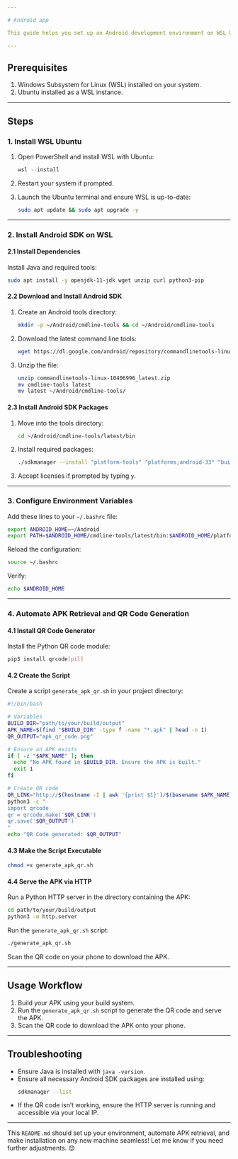 ```yaml
---

# Android app

This guide helps you set up an Android development environment on WSL Ubuntu from scratch. It also includes a script to automatically generate a QR code for downloading APKs.

---
```


## Prerequisites

1. Windows Subsystem for Linux (WSL) installed on your system.
2. Ubuntu installed as a WSL instance.

---

## Steps

### **1. Install WSL Ubuntu**
1. Open PowerShell and install WSL with Ubuntu:
   ```powershell
   wsl --install
   ```
2. Restart your system if prompted.

3. Launch the Ubuntu terminal and ensure WSL is up-to-date:
   ```bash
   sudo apt update && sudo apt upgrade -y
   ```

---

### **2. Install Android SDK on WSL**

#### **2.1 Install Dependencies**
Install Java and required tools:
```bash
sudo apt install -y openjdk-11-jdk wget unzip curl python3-pip
```

#### **2.2 Download and Install Android SDK**
1. Create an Android tools directory:
   ```bash
   mkdir -p ~/Android/cmdline-tools && cd ~/Android/cmdline-tools
   ```

2. Download the latest command line tools:
   ```bash
   wget https://dl.google.com/android/repository/commandlinetools-linux-10406996_latest.zip
   ```

3. Unzip the file:
   ```bash
   unzip commandlinetools-linux-10406996_latest.zip
   mv cmdline-tools latest
   mv latest ~/Android/cmdline-tools/
   ```

#### **2.3 Install Android SDK Packages**
1. Move into the tools directory:
   ```bash
   cd ~/Android/cmdline-tools/latest/bin
   ```

2. Install required packages:
   ```bash
   ./sdkmanager --install "platform-tools" "platforms;android-33" "build-tools;33.0.2"
   ```

3. Accept licenses if prompted by typing `y`.

---

### **3. Configure Environment Variables**
Add these lines to your `~/.bashrc` file:
```bash
export ANDROID_HOME=~/Android
export PATH=$ANDROID_HOME/cmdline-tools/latest/bin:$ANDROID_HOME/platform-tools:$PATH
```

Reload the configuration:
```bash
source ~/.bashrc
```

Verify:
```bash
echo $ANDROID_HOME
```

---

### **4. Automate APK Retrieval and QR Code Generation**

#### **4.1 Install QR Code Generator**
Install the Python QR code module:
```bash
pip3 install qrcode[pil]
```

#### **4.2 Create the Script**
Create a script `generate_apk_qr.sh` in your project directory:

```bash
#!/bin/bash

# Variables
BUILD_DIR="path/to/your/build/output"
APK_NAME=$(find "$BUILD_DIR" -type f -name "*.apk" | head -n 1)
QR_OUTPUT="apk_qr_code.png"

# Ensure an APK exists
if [ -z "$APK_NAME" ]; then
  echo "No APK found in $BUILD_DIR. Ensure the APK is built."
  exit 1
fi

# Create QR code
QR_LINK="http://$(hostname -I | awk '{print $1}')/$(basename $APK_NAME)"
python3 -c "
import qrcode
qr = qrcode.make('$QR_LINK')
qr.save('$QR_OUTPUT')
"
echo "QR Code generated: $QR_OUTPUT"
```

#### **4.3 Make the Script Executable**
```bash
chmod +x generate_apk_qr.sh
```

#### **4.4 Serve the APK via HTTP**
Run a Python HTTP server in the directory containing the APK:
```bash
cd path/to/your/build/output
python3 -m http.server
```

Run the `generate_apk_qr.sh` script:
```bash
./generate_apk_qr.sh
```

Scan the QR code on your phone to download the APK.

---

## Usage Workflow

1. Build your APK using your build system.
2. Run the `generate_apk_qr.sh` script to generate the QR code and serve the APK.
3. Scan the QR code to download the APK onto your phone.

---

## Troubleshooting

- Ensure Java is installed with `java -version`.
- Ensure all necessary Android SDK packages are installed using:
  ```bash
  sdkmanager --list
  ```
- If the QR code isn’t working, ensure the HTTP server is running and accessible via your local IP.

---

This `README.md` should set up your environment, automate APK retrieval, and make installation on any new machine seamless! Let me know if you need further adjustments. 😊
